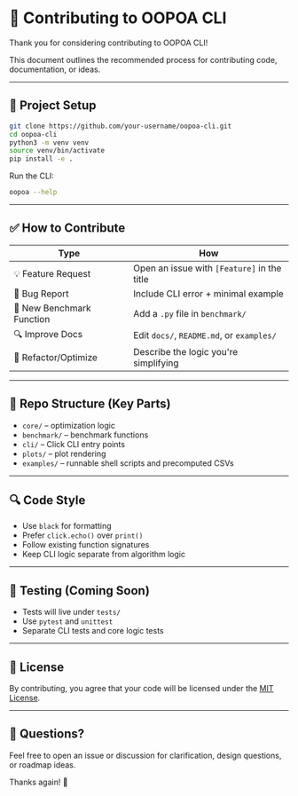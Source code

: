 # 🤝 Contributing to OOPOA CLI

Thank you for considering contributing to OOPOA CLI!

This document outlines the recommended process for contributing code, documentation, or ideas.

---

## 🧰 Project Setup

```bash
git clone https://github.com/your-username/oopoa-cli.git
cd oopoa-cli
python3 -m venv venv
source venv/bin/activate
pip install -e .
```

Run the CLI:

```bash
oopoa --help
```

---

## ✅ How to Contribute

| Type                      | How                                         |
| ------------------------- | ------------------------------------------- |
| 💡 Feature Request        | Open an issue with `[Feature]` in the title |
| 🐛 Bug Report             | Include CLI error + minimal example         |
| 🧪 New Benchmark Function | Add a `.py` file in `benchmark/`            |
| 🔍 Improve Docs           | Edit `docs/`, `README.md`, or `examples/`   |
| 🧼 Refactor/Optimize      | Describe the logic you're simplifying       |

---

## 📂 Repo Structure (Key Parts)

* `core/` – optimization logic
* `benchmark/` – benchmark functions
* `cli/` – Click CLI entry points
* `plots/` – plot rendering
* `examples/` – runnable shell scripts and precomputed CSVs

---

## 🔍 Code Style

* Use `black` for formatting
* Prefer `click.echo()` over `print()`
* Follow existing function signatures
* Keep CLI logic separate from algorithm logic

---

## 🧪 Testing (Coming Soon)

* Tests will live under `tests/`
* Use `pytest` and `unittest`
* Separate CLI tests and core logic tests

---

## 📜 License

By contributing, you agree that your code will be licensed under the [MIT License](../LICENSE).

---

## 🧠 Questions?

Feel free to open an issue or discussion for clarification, design questions, or roadmap ideas.

Thanks again! 🎉
